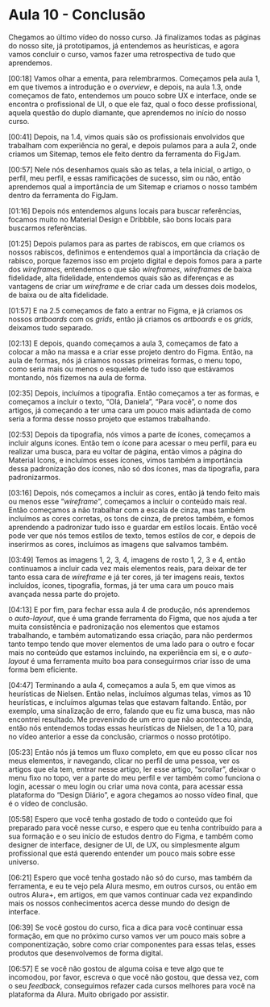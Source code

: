 # Aula 10 - Conclusão

Chegamos ao último vídeo do nosso curso. Já finalizamos todas as páginas do nosso site, já prototipamos, já entendemos as heurísticas, e agora vamos concluir o curso, vamos fazer uma retrospectiva de tudo que aprendemos.

[00:18] Vamos olhar a ementa, para relembrarmos. Começamos pela aula 1, em que tivemos a introdução e o *overview*, e depois, na aula 1.3, onde começamos de fato, entendemos um pouco sobre UX e interface, onde se encontra o profissional de UI, o que ele faz, qual o foco desse profissional, aquela questão do duplo diamante, que aprendemos no início do nosso curso.

[00:41] Depois, na 1.4, vimos quais são os profissionais envolvidos que trabalham com experiência no geral, e depois pulamos para a aula 2, onde criamos um Sitemap, temos ele feito dentro da ferramenta do FigJam.

[00:57] Nele nós desenhamos quais são as telas, a tela inicial, o artigo, o perfil, meu perfil, e essas ramificações de sucesso, sim ou não, então aprendemos qual a importância de um Sitemap e criamos o nosso também dentro da ferramenta do FigJam.

[01:16] Depois nós entendemos alguns locais para buscar referências, focamos muito no Material Design e Dribbble, são bons locais para buscarmos referências.

[01:25] Depois pulamos para as partes de rabiscos, em que criamos os nossos rabiscos, definimos e entendemos qual a importância da criação de rabisco, porque fazemos isso em projeto digital e depois fomos para a parte dos *wireframes*, entendemos o que são *wireframes*, *wireframes* de baixa fidelidade, alta fidelidade, entendemos quais são as diferenças e as vantagens de criar um *wireframe* e de criar cada um desses dois modelos, de baixa ou de alta fidelidade.

[01:57] E na 2.5 começamos de fato a entrar no Figma, e já criamos os nossos *artboards* com os *grids*, então já criamos os *artboards* e os *grids*, deixamos tudo separado.

[02:13] E depois, quando começamos a aula 3, começamos de fato a colocar a mão na massa e a criar esse projeto dentro do Figma. Então, na aula de formas, nós já criamos nossas primeiras formas, o menu topo, como seria mais ou menos o esqueleto de tudo isso que estávamos montando, nós fizemos na aula de forma.

[02:35] Depois, incluímos a tipografia. Então começamos a ter as formas, e começamos a incluir o texto, “Olá, Daniela”, “Para você”, o nome dos artigos, já começando a ter uma cara um pouco mais adiantada de como seria a forma desse nosso projeto que estamos trabalhando.

[02:53] Depois da tipografia, nós vimos a parte de ícones, começamos a incluir alguns ícones. Então tem o ícone para acessar o meu perfil, para eu realizar uma busca, para eu voltar de página, então vimos a página do Material Icons, e incluímos esses ícones, vimos também a importância dessa padronização dos ícones, não só dos ícones, mas da tipografia, para padronizarmos.

[03:16] Depois, nós começamos a incluir as cores, então já tendo feito mais ou menos esse “*wireframe*”, começamos a incluir o conteúdo mais real. Então começamos a não trabalhar com a escala de cinza, mas também incluímos as cores corretas, os tons de cinza, de pretos também, e fomos aprendendo a padronizar tudo isso e guardar em estilos locais. Então você pode ver que nós temos estilos de texto, temos estilos de cor, e depois de inserirmos as cores, incluímos as imagens que salvamos também.

[03:49] Temos as imagens 1, 2, 3, 4, imagens de rosto 1, 2, 3 e 4, então continuamos a incluir cada vez mais elementos reais, para deixar de ter tanto essa cara de *wireframe* e já ter cores, já ter imagens reais, textos incluídos, ícones, tipografia, formas, já ter uma cara um pouco mais avançada nessa parte do projeto.

[04:13] E por fim, para fechar essa aula 4 de produção, nós aprendemos o *auto-layout*, que é uma grande ferramenta do Figma, que nos ajuda a ter muita consistência e padronização nos elementos que estamos trabalhando, e também automatizando essa criação, para não perdermos tanto tempo tendo que mover elementos de uma lado para o outro e focar mais no conteúdo que estamos incluindo, na experiência em si, e o *auto-layout* é uma ferramenta muito boa para conseguirmos criar isso de uma forma bem eficiente.

[04:47] Terminando a aula 4, começamos a aula 5, em que vimos as heurísticas de Nielsen. Então nelas, incluímos algumas telas, vimos as 10 heurísticas, e incluímos algumas telas que estavam faltando. Então, por exemplo, uma sinalização de erro, falando que eu fiz uma busca, mas não encontrei resultado. Me prevenindo de um erro que não aconteceu ainda, então nós entendemos todas essas heurísticas de Nielsen, de 1 a 10, para no vídeo anterior a esse da conclusão, criarmos o nosso protótipo.

[05:23] Então nós já temos um fluxo completo, em que eu posso clicar nos meus elementos, ir navegando, clicar no perfil de uma pessoa, ver os artigos que ela tem, entrar nesse artigo, ler esse artigo, “scrollar”, deixar o menu fixo no topo, ver a parte do meu perfil e ver também como funciona o login, acessar o meu login ou criar uma nova conta, para acessar essa plataforma do “Design Diário”, e agora chegamos ao nosso vídeo final, que é o vídeo de conclusão.

[05:58] Espero que você tenha gostado de todo o conteúdo que foi preparado para você nesse curso, e espero que eu tenha contribuído para a sua formação e o seu início de estudos dentro do Figma, e também como designer de interface, designer de UI, de UX, ou simplesmente algum profissional que está querendo entender um pouco mais sobre esse universo.

[06:21] Espero que você tenha gostado não só do curso, mas também da ferramenta, e eu te vejo pela Alura mesmo, em outros cursos, ou então em outros Alura+, em artigos, em que vamos continuar cada vez expandindo mais os nossos conhecimentos acerca desse mundo do design de interface.

[06:39] Se você gostou do curso, fica a dica para você continuar essa formação, em que no próximo curso vamos ver um pouco mais sobre a componentização, sobre como criar componentes para essas telas, esses produtos que desenvolvemos de forma digital.

[06:57] E se você não gostou de alguma coisa e teve algo que te incomodou, por favor, escreva o que você não gostou, que dessa vez, com o seu *feedback*, conseguimos refazer cada cursos melhores para você na plataforma da Alura. Muito obrigado por assistir.